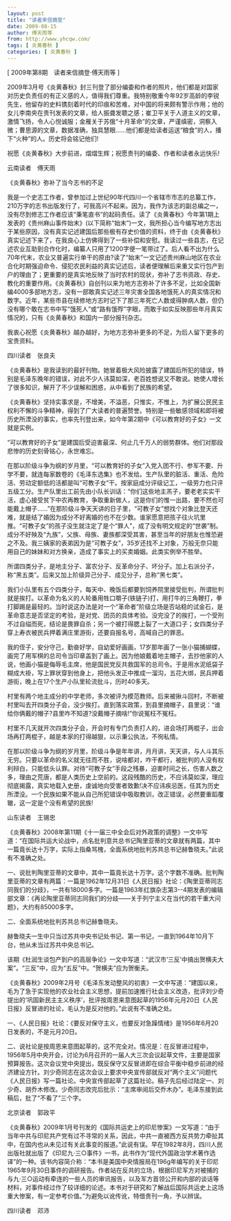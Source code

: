 ```yaml
---
layout: post
title: "读者来信摘登"
date: 2009-08-15
author: 傅天雨等
from: http://www.yhcqw.com/
tags: [ 炎黄春秋 ]
categories: [ 炎黄春秋 ]
---
```



[ 2009年第8期　读者来信摘登·傅天雨等 ]


2009年3月号《炎黄春秋》封三刊登了部分编委和作者的照片，他们都是对国家对历史负责任的有正义感的人，值得我们尊重。我特别敬重今年92岁高龄的李锐先生，他留存的史料镌刻着时代的印痕和苦难，对中国的将来颇有警示作用；他的女儿李南央在贵刊发表的文章，给人振聋发聩之感；崔卫平关于人道主义的文章，激情飞扬，令人心悦诚服；金雁关于苏俄“十月革命”的文章，严谨缜密，洞察入微；曹思源的文章，数据准确，独具慧眼……他们都是给读者运送“粮食”的人，播下“火种”的人。历史将会铭记他们!

祝愿《炎黄春秋》大步前进，熠熠生辉；祝愿贵刊的编委、作者和读者永远快乐!

云南读者　傅天雨

《炎黄春秋》弥补了当今志书的不足


我是一个史志工作者，曾参加过上世纪90年代四川一个省辖市市志的总纂工作，210万字的志书出版发行了，可我高兴不起来。因为，我作为该志的副总编之一，没有尽到修志工作者应该“秉笔直书”的起码责任。读了《炎黄春秋》今年第1期上发表的《贵州麻山事件始末》(以下简称“始末”)一文，我所担心当今编写地方志出于某些原因，没有真实记述建国后那些极有存史价值的资料，终于由《炎黄春秋》真实记述下来了，在我良心上仿佛得到了一些补偿和安慰。我读过一些县志，在记述农业互助到合作化时，编纂人只用了1200字便一笔带过了。后人看不出为什么70年代末，农业又普遍实行单干的原由?读了“始末”一文记述贵州麻山地区在农业合化时期强迫命令、侵犯农民利益的真实记述后，读者便理解后来重又实行包产到户的理由了；更重要的是真实地反映了当时农村的现状，弥补了志书资政、存史、教化的重要作用。《炎黄春秋》自创刊以来为地方志弥补了许多不足，比如全国新编4000多部地方志，没有一部敢真实记述三年灾害全国各地饿死人的真实情况和数字。近年，某些市县在续修地方志时记下了那三年死亡人数或得肿病人数，但仍没有哪个敢在志书中写“饿死人”或“路有饿殍”字眼，而敢于如实反映那些年月真实情况的，只有《炎黄春秋》和国内一部分报刊杂志。

我衷心祝愿《炎黄春秋》越办越好，为地方志弥补更多的不足，为后人留下更多的宝贵资料。

四川读者　张良夫


《炎黄春秋》是我读到的最好刊物。她冒着极大风险披露了建国后所犯的错误，特别是毛泽东晚年的错误，对此不少人讳莫如深，老百姓想说又不敢说。她使人增长了很多知识，解开了不少误解和困惑，从中看到了民族的希望。


《炎黄春秋》坚持实事求是，不增美，不溢恶，只惟实，不惟上，为扩展公民民主权利不懈的斗争精神，得到了广大读者的普遍赞誉。特别是一些敏感领域和即将被历史所湮没的事实，也率先刊登出来，如今年第2期中《可以教育好的子女》一文就是实例。

“可以教育好的子女”是建国后受迫害最深、何止几千万人的弱势群体。他们对那段悲惨的历史刻骨铭心，永世难忘。


在那以阶级斗争为纲的岁月里，“可以教育好的子女”入党入团不行、参军不要、升学不要，就连每家数卷的《毛泽东选集》也不发给。生产队里的脏活、重活、危险活、劳动定额低的活都是叫“可教子女”干。按家庭成分评级记工，一级劳力也只评五级工分。生产队里出工前先由小队长训话：“你们这些地主羔子，要老老实实干活，虚心接受贫下中农再教育，争取重新做人，这是你们的惟一出路，要不然也可能戴上帽子……”在那阶级斗争天天讲的日子里，“可教子女”想找个对象比登天还难，就是结了婚因为成分不好离婚的也不在少数。谁家愿意把孩子往火坑里推。“可教子女”的孩子没生就注定了是个“罪人”，成了没有明文规定的“世袭”制。成分不好殃及“九族”，父族、母族、妻族都深受其害，甚至当年的好朋友也惟恐避之不及。我三姨家的表弟因为是“可教子女”，35岁还找不上对象，万般无奈只能用自己的妹妹和对方换亲，造成了事实上的买卖婚姻。此类实例举不胜举。

所谓四类分子，是地主分子、富农分子、反革命分子、坏分子。加上右派分子，称“黑五类”。后来又加上阶级异己分子、成见分子，总称“黑七类”。


我们小队里有五个四类分子，每天中、晚饭后都要到饲养院里接受批判，所谓批判就是挨打。以革命为名义的人轮番用牲口嚼子(铁链子)打，用打牛的三角鞭打，拳打脚踢是最轻的。当时说这办法是对一个“革命者”阶级立场是否站稳的试金石，是革命意志是否坚定的考验，是对党、团员的具体考验。没完没了的挨打，一个受刑不过自缢而死，结论是畏罪自杀；另一个被打得腮上裂了一大道口子；女四类分子穿上寿衣被民兵押着满庄里游街，还要自报名号，高喊自己的罪恶。


我的侄子，安分守己，勤奋好学，自幼爱好画画，17岁那年画了一张小猫捕蝴蝶，画完了用军棋的总司令当印章盖到了画上。因为他娘戴着地主帽子，去抄他家的人说，他画小猫是侮辱毛主席，他是国民党反共救国军的总司令。于是用水泥纸袋子糊成大褂，写上罪状穿到他身上，把他头发正中推成一溜沟，五花大绑，民兵押着游街，晚上在17个生产小队里轮流批斗，历时40多天。


村里有两个地主成分的中学老师，多次被评为模范教师。后来被揪斗回村，不断被村里叫去开四类分子会，没少挨打。直到落实政策，到县里摘帽子，县里说：“谁给你俩戴的帽子?县里咋不知道?没戴帽子摘啥!”你说冤枉不冤枉。

村里不几天就开次四类分子会，开会时有专门负责打人的，进会场打两棍子，出会场再打两棍子，越是本家的打得越狠，以示秉公执法，不徇私情。


在那以阶级斗争为纲的岁月里，阶级斗争是年年讲，月月讲，天天讲，与人斗其乐无穷。只要以革命的名义就无往而不胜，说啥都对，咋干都行，被批判的人没有权利辩白，只能低头认罪。对待“可教子女”手段之残暴，迫害时间之长，伤害人数之多，理由之荒唐，都是人类历史上空前的。这段残酷的历史，不应讳莫如深，理应彻底揭露，真实地载入史册，虔诚地向受害者致歉!决不应讳疾忌医，任其为历史所湮没。一个民族如果不能从自己所犯错误中吸取教训，改正错误，必然要重蹈覆辙，这一定是个没有希望的民族!

山东读者　王锡忠


《炎黄春秋》2008年第11期《十一届三中全会后对外政策的调整》一文中写道：“在国际共运大论战中，点名批判意共总书记陶里亚蒂的文章就有两篇，其中一篇竟长达十万字，实际上指桑骂槐，全面系统地批判苏共总书记赫鲁晓夫。”此说有不准确之处。


一、说批判陶里亚蒂的文章中，其中一篇竟长达十万字。这个字数不准确。批判陶里亚蒂的文章有两篇：一篇是1962年12月31日《人民日报》社论：《陶里亚蒂同志同我们的分歧》，一共有18000多字。一篇是1963年红旗杂志第3--4期发表的编辑部文章：《再论陶里亚蒂同志同我们的分歧——关于列宁主义在当代的若干重大问题》，大约有85000多字。

二、全面系统地批判苏共总书记赫鲁晓夫。

赫鲁晓夫一生中只当过苏共中央书记处书记、第一书记，一直到1964年10月下台，他从未当过苏共中央总书记。

该期《杜润生谈包产到户的高层争论》一文中写道：“武汉市‘三反’中搞出贺横夫大案”。“三反”中，应为“五反”中。“贺横夫”应为贺衡夫。


《炎黄春秋》2009年2月号《毛泽东发动整风的初衷》一文中写道：“建国以来，毛为了急于实现他的农业社会主义思想，提前加速推行社会主义改造，批评刘少奇提出的‘巩固新民主主义秩序’，批评按周恩来意图起草的1956年元月20日《人民日报》反冒进的社论，毛认为是反对他的。”此说有不准确之处。

一、《人民日报》社论：《要反对保守主义，也要反对急躁情绪》是1956年6月20日发表的，不是元月20日。


二、说社论是按周恩来意图起草的，这不完全对。情况是：在反冒进过程中，1956年5月中央开会，讨论为6月召开的一届人大三次会议起草文件，主要是国家预算报告。这次会议党中央提出，既反保守又反冒进即在综合平衡中稳步前进的经济建设方针。刘少奇同志在这次会议上要求中央宣传部就反对“两个主义”问题代《人民日报》写一篇社论。中央宣传部起草了这篇社论。稿子先后经过陆定一、刘少奇、胡乔木修改。少奇同志改完后批示：“主席审阅后交乔木办”。毛泽东接到此稿后，批了“不看了”三个字。

北京读者　郭政平


《炎黄春秋》2009年1月号刊发的《国际共运史上的印尼惨案》一文写道：“由于当年中共与印尼共产党有过不寻常的关系，因此，中共一直被西方反共势力牵扯其中，在国内也从未见过有关此事变的报道。”此说有误。早在1982年8月，四川人民出版社就出版了《印尼九·三○事件》一书，此书作为“现代外国政治学术著作选译”的一种。该书内容简介称：“本书是美国中央情报局在196g年编写的关于印尼1965年9月30日事件的调研报告。作者站在反共的立场，根据印尼军方对被捕的与九·三○运动有牵连的一些人员的审讯报告，以及军方首领公开和内部的谈话等材料，对事件经过作了较详细的论述。本书对于研究和了解战后国际共运史上这场重大惨案，有一定参考价值。”为避免以讹传讹，特借贵刊一角，予以辨误。

四川读者　邓沛



